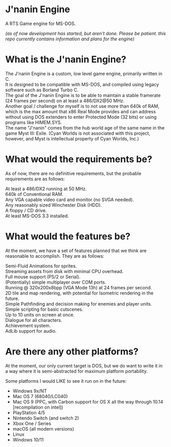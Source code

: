 # J'nanin Engine
A RTS Game engine for MS-DOS.

*(as of now development has started, but aren't done. Please be patient. this repo currently contains information and plans for the engine)*

# What is the J'nanin Engine?

The J'nanin Engine is a custom, low level game engine, primarily written in C.  
It is designed to be compatible with MS-DOS, and compiled using legacy software such as Borland Turbo C.  
The goal of the J'nanin Engine is to be able to maintain a stable framerate (24 frames per second) on at least a 486/DX2@50 MHz.  
Another goal / challenge for myself is to not use more than 640k of RAM, which is the max amount that x86 Real Mode provides and can address without using DOS extenders to enter Protected Mode (32 bits) or using programs like HIMEM.SYS.  
The name "J'nanin" comes from the hub world age of the same name in the game Myst III: Exile. (Cyan Worlds is not associated with this project, however, and Myst is intellectual property of Cyan Worlds, Inc.)

# What would the requirements be?

As of now, there are no definitive requirements, but the probable requirements are as follows:

At least a 486/DX2 running at 50 MHz.  
640k of Conventional RAM.  
Any VGA capable video card and monitor (no SVGA needed).  
Any reasonably sized Winchester Disk (HDD).  
A floppy / CD drive.  
At least MS-DOS 3.3 installed.  

# What would the features be?

At the moment, we have a set of features planned that we think are reasonable to accomplish. They are as follows:

Semi-Fluid Animations for sprites.  
Streaming assets from disk with minimal CPU overhead.  
Full mouse support (PS/2 or Serial).  
(Potentially) simple multiplayer over COM ports.  
Running @ 320x200x8bpp (VGA Mode 13h) at 24 frames per second.  
2D tile and map rendering, with potential for Isometric rendering in the future.  
Simple Pathfinding and decision making for enemies and player units.  
Simple scripting for basic cutscenes.  
Up to 10 units on screen at once.  
Dialogue for all characters.  
Achievement system.  
AdLib support for audio.  

# Are there any other platforms?

At the moment, our only current target is DOS, but we do want to write it in a way where it is semi-abstracted for maximum platform portability.

Some platforms I would LIKE to see it run on in the future:  
- Windows 9x/NT  
- Mac OS 7 (68040/LC040)  
- Mac OS 9 (PPC, with Carbon support for OS X all the way through 10.14 \[recompilation on intel\])  
- PlayStation 4/5  
- Nintendo Switch (and switch 2)  
- Xbox One / Series  
- macOS (all modern versions)  
- Linux  
- Windows 10/11  

